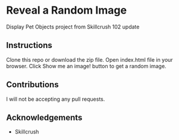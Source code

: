 # Reveal a Random Image
Display Pet Objects project from Skillcrush 102 update

## Instructions
Clone this repo or download the zip file. Open index.html file in your browser. Click Show me an image! button to get a random image.

## Contributions
I will not be accepting any pull requests.

## Acknowledgements
* Skillcrush